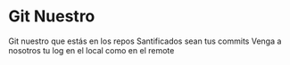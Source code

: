 # Git Nuestro

Git nuestro que estás en los repos
Santificados sean tus commits
Venga a nosotros tu log
en el local como en el remote